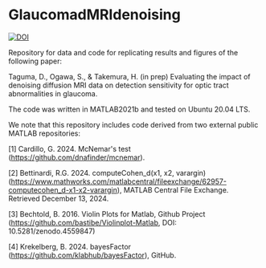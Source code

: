 # GlaucomadMRIdenoising
[![DOI](https://zenodo.org/badge/849727486.svg)](https://doi.org/10.5281/zenodo.15015932)

Repository for data and code for replicating results and figures of the following paper:

Taguma, D., Ogawa, S., & Takemura, H. (in prep) Evaluating the impact of denoising diffusion MRI data on detection sensitivity for optic tract abnormalities in glaucoma. 

The code was written in MATLAB2021b and tested on Ubuntu 20.04 LTS.

We note that this repository includes code derived from two external public MATLAB repositories:

[1] Cardillo, G. 2024. McNemar's test (https://github.com/dnafinder/mcnemar).

[2] Bettinardi, R.G. 2024. computeCohen_d(x1, x2, varargin) (https://www.mathworks.com/matlabcentral/fileexchange/62957-computecohen_d-x1-x2-varargin), MATLAB Central File Exchange. Retrieved December 13, 2024.

[3] Bechtold, B. 2016. Violin Plots for Matlab, Github Project (https://github.com/bastibe/Violinplot-Matlab, DOI: 10.5281/zenodo.4559847)

[4] Krekelberg, B. 2024. bayesFactor (https://github.com/klabhub/bayesFactor), GitHub. 
